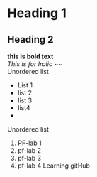 # Heading 1
## Heading 2
**this is bold text**
<br/>
_This is for Iralic_
~~
<br/>
Unordered list
<br/>
- List 1
- list 2
- list 3
- list4
- <br/>
Unordered list
<br/>
1. PF-lab 1
2. pf-lab 2
3. pf-lab 3
4. pf-lab 4
Learning gitHub
